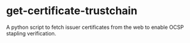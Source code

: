 # get-certificate-trustchain
A python script to fetch issuer certificates from the web to enable OCSP stapling verification.

